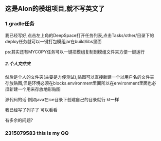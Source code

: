 ## 这是Alon的模组项目,就不写英文了

### 1.gradle任务

我已经写好,点击左上角的DeepSpace打开任务列表,点击Tasks/other/目录下的deploy任务就可以一键打包模组jar在build/libs里面

ps:其实还有MYCOPY任务可以一键把模组复制到模组文件夹方便一键运行
##### 2.个人文件夹

然后是个人的文件夹(主要是方便测试),贴图可以直接新建一个以用户名的文件夹存放贴图,但是环境必须在blocks.environment里面所以在environment里面也必须新建一个用来存放地形贴图

源代码的话 例如java在ice目录下创建自己的目录就行 kt一样

我已经写了列子了 可以看看

有多余的问题?
### 2315079583 this is my QQ